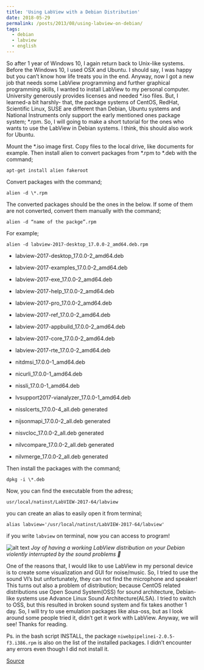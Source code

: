```yaml
---
title: 'Using LabView with a Debian Distribution'
date: 2018-05-29
permalink: /posts/2013/08/using-labview-on-debian/
tags:
  - debian
  - labview
  - english
---
```



So after 1 year of Windows 10, I again return back to Unix-like systems. Before the Windows 10, I used OSX and Ubuntu. I should say, I was happy but you can’t know how life treats you in the end. Anyway, now I got a new job that needs some LabView programming and further graphical programming skills, I wanted to install LabView to my personal computer. University generously provides licenses and needed \*.iso files. But, I learned-a bit harshly- that, the package systems of CentOS, RedHat, Scientific Linux, SUSE are different than Debian, Ubuntu systems and National Instruments only support the early mentioned ones package system; \*.rpm. So, I will going to make a short tutorial for the ones who wants to use the LabView in Debian systems. I think, this should also work for Ubuntu.

Mount the \*.iso image first. Copy files to the local drive, like documents for example. Then install alien to convert packages from \*.rpm to \*.deb with the command;

```
apt-get install alien fakeroot
```

Convert packages with the command;

```
alien -d \*.rpm
```

The converted packages should be the ones in the below. If some of them are not converted, convert them manually with the command;

```
alien -d “name of the packge”.rpm
```

For example;

```
alien -d labview-2017-desktop_17.0.0-2_amd64.deb.rpm
```

* labview-2017-desktop_17.0.0-2_amd64.deb

* labview-2017-examples_17.0.0-2_amd64.deb

* labview-2017-exe_17.0.0-2_amd64.deb

* labview-2017-help_17.0.0-2_amd64.deb

* labview-2017-pro_17.0.0-2_amd64.deb

* labview-2017-ref_17.0.0-2_amd64.deb

* labview-2017-appbuild_17.0.0-2_amd64.deb

* labview-2017-core_17.0.0-2_amd64.deb

* labview-2017-rte_17.0.0-2_amd64.deb

* nitdmsi_17.0.0-1_amd64.deb

* nicurli_17.0.0-1_amd64.deb

* nissli_17.0.0-1_amd64.deb

* lvsupport2017-vianalyzer_17.0.0-1_amd64.deb

* nisslcerts_17.0.0-4_all.deb generated

* nijsonmapi_17.0.0-2_all.deb generated

* nisvcloc_17.0.0-2_all.deb generated

* nilvcompare_17.0.0-2_all.deb generated

* nilvmerge_17.0.0-2_all.deb generated

Then install the packages with the command;

```
dpkg -i \*.deb
```

Now, you can find the executable from the adress;

```
usr/local/natinst/LabVIEW-2017-64/labview
```

you can create an alias to easily open it from terminal;

```
alias labview='/usr/local/natinst/LabVIEW-2017-64/labview'
```

if you write `labview` on terminal, now you can access to program!

![alt text](https://github.com/haltugyildirim/haltugyildirim.github.io/blob/master/images/Screenshot-from-2018-05-29-23-25-36.png "Joy of having a working LabView distribution on your Debian violently interrupted by the sound problems 🙁")
_Joy of having a working LabView distribution on your Debian violently interrupted by the sound problems 🙁_


One of the reasons that, I would like to use LabView in my personal device is to create some visualization and GUI for noise/music. So, I tried to use the sound VI’s but unfortunately, they can not find the microphone and speaker! This turns out also a problem of distribution; because CentOS related distributions use Open Sound System(OSS) for sound architecture, Debian-like systems use Advance Linux Sound Architecture(ALSA). I tried to switch to OSS, but this resulted in broken sound system and fix takes another 1 day. So, I will try to use emulation packages like alsa-oss, but as I look around some people tried it, didn’t get it work with LabView. Anyway, we will see! Thanks for reading.

Ps. in the bash script INSTALL, the package `niwebpipelinei-2.0.5-f3.i386.rpm` is also on the list of the installed packages. I didn’t encounter any errors even though I did not install it.

[Source](http://retrospekt.dk/2008/03/how-to-install-labview-on-a-debian-machine/)
